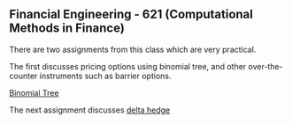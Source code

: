 ## Financial Engineering - 621 (Computational Methods in Finance)

There are two assignments from this class which are very practical. 

The first discusses pricing options using binomial tree, and other over-the-counter instruments such as barrier options. 

[Binomial Tree]( https://github.com/Riley25/FE-621/raw/main/papers/hw2_Heiman_Riley.pdf)

The next assignment discusses [delta hedge]( https://github.com/Riley25/FE-621/blob/main/papers/hw3_Heiman_Riley.pdf)
